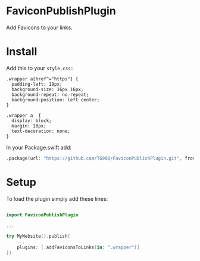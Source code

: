 # FaviconPublishPlugin

Add Favicons to your links.

# Install

Add this to your `style.css:`
```
.wrapper a[href^="https"] {
  padding-left: 19px;
  background-size: 16px 16px;
  background-repeat: no-repeat;
  background-position: left center;
}

.wrapper a  {
  display: block;
  margin: 10px;
  text-decoration: none;
}
```

In your Package.swift add:
```swift
.package(url: "https://github.com/TG908/FaviconPublishPlugin.git", from: "0.0.1")
```

# Setup

To load the plugin simply add these lines:

```swift

import FaviconPublishPlugin

...

try MyWebsite().publish(
    ...
    plugins: [.addFaviconsToLinks(in: ".wrapper")]
])
```
